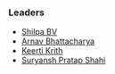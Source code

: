 ### Leaders

- [Shilpa BV](mailto:shilpa.bv@owasp.org)
- [Arnav Bhattacharya](mailto:arnav.bhattacharya@owasp.org)
- [Keerti Krith](mailto:keerti.krith@owasp.org)
- [Suryansh Pratap Shahi](mailto:suryansh.pratapshahi@owasp.org)
